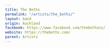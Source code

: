 ```yaml
---
title: The Beths
permalink: "/artists/the_beths/"
layout: band
origin: Auckland
facebook: https://www.facebook.com/thebethsnz/
website: https://thebeths.com/
parent: Artists
---
```

